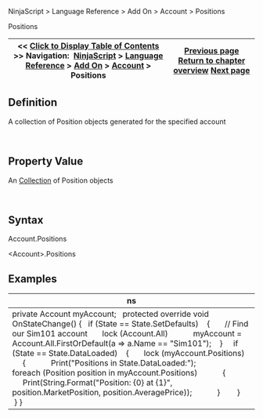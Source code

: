 ﻿


NinjaScript \> Language Reference \> Add On \> Account \> Positions






















Positions







| \<\< [Click to Display Table of Contents](positions_account.md) \>\> **Navigation:**     [NinjaScript](ninjascript.md) \> [Language Reference](language_reference_wip.md) \> [Add On](add_on.md) \> [Account](account_class.md) \> Positions | [Previous page](orderupdate.md) [Return to chapter overview](account_class.md) [Next page](positionupdate.md) |
| --- | --- |











## Definition


A collection of Position objects generated for the specified account


 


## Property Value


An [Collection](https://msdn.microsoft.com/en-us/library/ms132397(v=vs.110).aspx) of Position objects


 


## Syntax


Account.Positions


\<Account\>.Positions


## 


## Examples




| ns |
| --- |
| private Account myAccount;   protected override void OnStateChange() {    if (State \=\= State.SetDefaults)     {        // Find our Sim101 account        lock (Account.All)             myAccount \= Account.All.FirstOrDefault(a \=\> a.Name \=\= "Sim101");     }      if (State \=\= State.DataLoaded)     {        lock (myAccount.Positions)         {             Print("Positions in State.DataLoaded:");              foreach (Position position in myAccount.Positions)             {                 Print(String.Format("Position: {0} at {1}", position.MarketPosition, position.AveragePrice));             }         }     } } |









